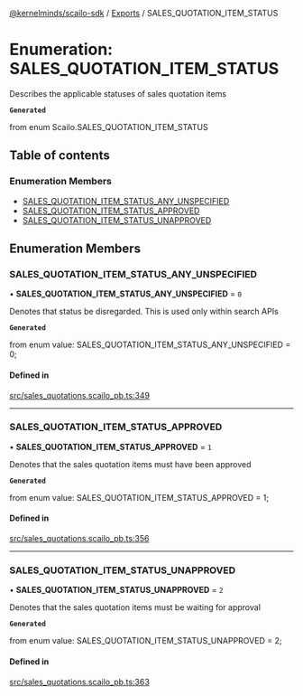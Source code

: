 [@kernelminds/scailo-sdk](../README.md) / [Exports](../modules.md) / SALES\_QUOTATION\_ITEM\_STATUS

# Enumeration: SALES\_QUOTATION\_ITEM\_STATUS

Describes the applicable statuses of sales quotation items

**`Generated`**

from enum Scailo.SALES_QUOTATION_ITEM_STATUS

## Table of contents

### Enumeration Members

- [SALES\_QUOTATION\_ITEM\_STATUS\_ANY\_UNSPECIFIED](SALES_QUOTATION_ITEM_STATUS.md#sales_quotation_item_status_any_unspecified)
- [SALES\_QUOTATION\_ITEM\_STATUS\_APPROVED](SALES_QUOTATION_ITEM_STATUS.md#sales_quotation_item_status_approved)
- [SALES\_QUOTATION\_ITEM\_STATUS\_UNAPPROVED](SALES_QUOTATION_ITEM_STATUS.md#sales_quotation_item_status_unapproved)

## Enumeration Members

### SALES\_QUOTATION\_ITEM\_STATUS\_ANY\_UNSPECIFIED

• **SALES\_QUOTATION\_ITEM\_STATUS\_ANY\_UNSPECIFIED** = ``0``

Denotes that status be disregarded. This is used only within search APIs

**`Generated`**

from enum value: SALES_QUOTATION_ITEM_STATUS_ANY_UNSPECIFIED = 0;

#### Defined in

[src/sales_quotations.scailo_pb.ts:349](https://github.com/scailo/ts-sdk/blob/c10a36b57201dfa5903d4b53efa1e62aa6208936/src/sales_quotations.scailo_pb.ts#L349)

___

### SALES\_QUOTATION\_ITEM\_STATUS\_APPROVED

• **SALES\_QUOTATION\_ITEM\_STATUS\_APPROVED** = ``1``

Denotes that the sales quotation items must have been approved

**`Generated`**

from enum value: SALES_QUOTATION_ITEM_STATUS_APPROVED = 1;

#### Defined in

[src/sales_quotations.scailo_pb.ts:356](https://github.com/scailo/ts-sdk/blob/c10a36b57201dfa5903d4b53efa1e62aa6208936/src/sales_quotations.scailo_pb.ts#L356)

___

### SALES\_QUOTATION\_ITEM\_STATUS\_UNAPPROVED

• **SALES\_QUOTATION\_ITEM\_STATUS\_UNAPPROVED** = ``2``

Denotes that the sales quotation items must be waiting for approval

**`Generated`**

from enum value: SALES_QUOTATION_ITEM_STATUS_UNAPPROVED = 2;

#### Defined in

[src/sales_quotations.scailo_pb.ts:363](https://github.com/scailo/ts-sdk/blob/c10a36b57201dfa5903d4b53efa1e62aa6208936/src/sales_quotations.scailo_pb.ts#L363)
